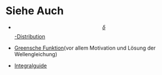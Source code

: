 # Siehe Auch

- [$$\delta$$-Distribution](http://www.physik.uni-halle.de/~tpobx/deltafkt.pdf "Delta-Distribution")

- [Greensche Funktion](https://de.wikipedia.org/wiki/Greensche_Funktion "Greensche Funktion")(vor allem Motivation und Lösung der Wellengleichung)

- [Integralguide](http://math.hws.edu/eking/CalculusII/usubguidelines "Integralguide-Lite")